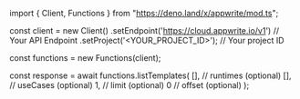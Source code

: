 import { Client, Functions } from "https://deno.land/x/appwrite/mod.ts";

const client = new Client()
    .setEndpoint('https://cloud.appwrite.io/v1') // Your API Endpoint
    .setProject('&lt;YOUR_PROJECT_ID&gt;'); // Your project ID

const functions = new Functions(client);

const response = await functions.listTemplates(
    [], // runtimes (optional)
    [], // useCases (optional)
    1, // limit (optional)
    0 // offset (optional)
);
